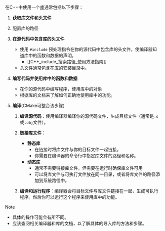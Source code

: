 在C++中使用一个[库](C++的库是什么)通常包括以下步骤：

1. **获取库文件和头文件**

2. 配置库的路径

3. **在源代码中包含库的头文件**
	- 使用 `#include` 预处理指令在你的源代码中包含库的头文件，使编译器知道库中的函数和数据的声明。
		- [[C++_include_搜索路径_使用方法指南]]
	- 头文件通常包含在库的安装目录中。

4. **编写代码并使用库中的函数和数据**
	- 在你的源代码中编写程序，使用库中的对象
	- 根据库的文档来了解如何正确地使用库中的功能。

5. **编译**(CMake可整合该步骤)
	1. **编译源代码**：使用编译器编译你的源代码文件，生成目标文件（通常是`.o`或`.obj`文件）。
	
	2. **链接库文件**：
	   - **静态库**
		   - 在链接时将库文件与你的目标文件一起链接。
		   - 你需要在编译器的命令行中指定库文件的路径和名称。
	   - **动态库**
		   - 通常不需要链接库文件，但需要在运行时确保库文件可用
		   - 可以将库文件与可执行文件放在同一目录，或者将库文件的路径添加到系统路径中。
	
	3. **编译和运行程序**：编译器会将目标文件与库文件链接在一起，生成可执行程序。然后你可以运行这个程序来使用库中的功能。

> [!note]
> - 具体的操作可能会有所不同。
> - 应该查阅相关编译器和库的文档，以了解具体的导入库的方法和步骤。